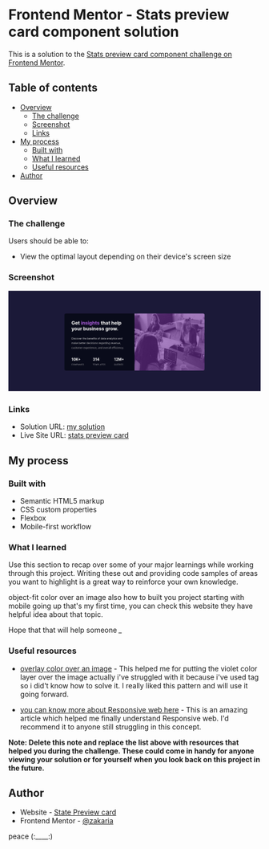 # Frontend Mentor - Stats preview card component solution

This is a solution to the [Stats preview card component challenge on Frontend Mentor](https://www.frontendmentor.io/challenges/stats-preview-card-component-8JqbgoU62).  

## Table of contents

- [Overview](#overview)
  - [The challenge](#the-challenge)
  - [Screenshot](#screenshot)
  - [Links](#links)
- [My process](#my-process)
  - [Built with](#built-with)
  - [What I learned](#what-i-learned)
  - [Useful resources](#useful-resources)
- [Author](#author)

## Overview

### The challenge

Users should be able to:

- View the optimal layout depending on their device's screen size

### Screenshot

![](./Desktop.png)



### Links

- Solution URL: [my solution](https://github.com/zakariae111/Stats-preview-card-component)
- Live Site URL: [stats preview card](https://zakariae111.github.io/Stats-preview-card-component/)

## My process

### Built with

- Semantic HTML5 markup
- CSS custom properties
- Flexbox
- Mobile-first workflow


### What I learned

Use this section to recap over some of your major learnings while working through this project. Writing these out and providing code samples of areas you want to highlight is a great way to reinforce your own knowledge.

object-fit
color over an image
also how to built you project starting with mobile going up that's my first time, you can check this website they have helpful idea about that topic.

Hope that that will help someone *_* 


### Useful resources

- [overlay color over an image](https://dev.to/ellen_dev/two-ways-to-achieve-an-image-colour-overlay-with-css-eio) - This helped me for putting the violet color layer over the image actually i've struggled with it because i've used <picture> tag so i did't know how to solve it. I really liked this pattern and will use it going forward.


- [you can know more about Responsive web here](https://web.dev/learn/design/) - This is an amazing article which helped me finally understand Responsive web. I'd recommend it to anyone still struggling in this concept.

**Note: Delete this note and replace the list above with resources that helped you during the challenge. These could come in handy for anyone viewing your solution or for yourself when you look back on this project in the future.**

## Author

- Website - [State Preview card](https://www.your-site.com)
- Frontend Mentor - [@zakaria](https://www.frontendmentor.io/profile/zakariae111)

peace (:____:)
